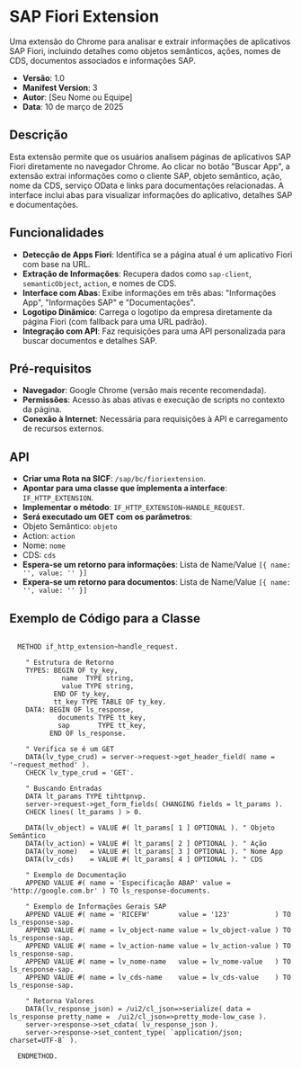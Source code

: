 # SAP Fiori Extension

Uma extensão do Chrome para analisar e extrair informações de aplicativos SAP Fiori, incluindo detalhes como objetos semânticos, ações, nomes de CDS, documentos associados e informações SAP.

- **Versão**: 1.0
- **Manifest Version**: 3
- **Autor**: [Seu Nome ou Equipe]
- **Data**: 10 de março de 2025

## Descrição

Esta extensão permite que os usuários analisem páginas de aplicativos SAP Fiori diretamente no navegador Chrome. Ao clicar no botão "Buscar App", a extensão extrai informações como o cliente SAP, objeto semântico, ação, nome da CDS, serviço OData e links para documentações relacionadas. A interface inclui abas para visualizar informações do aplicativo, detalhes SAP e documentações.

## Funcionalidades

- **Detecção de Apps Fiori**: Identifica se a página atual é um aplicativo Fiori com base na URL.
- **Extração de Informações**: Recupera dados como `sap-client`, `semanticObject`, `action`, e nomes de CDS.
- **Interface com Abas**: Exibe informações em três abas: "Informações App", "Informações SAP" e "Documentações".
- **Logotipo Dinâmico**: Carrega o logotipo da empresa diretamente da página Fiori (com fallback para uma URL padrão).
- **Integração com API**: Faz requisições para uma API personalizada para buscar documentos e detalhes SAP.

## Pré-requisitos

- **Navegador**: Google Chrome (versão mais recente recomendada).
- **Permissões**: Acesso às abas ativas e execução de scripts no contexto da página.
- **Conexão à Internet**: Necessária para requisições à API e carregamento de recursos externos.

## API
- **Criar uma Rota na SICF**: `/sap/bc/fioriextension`.
- **Apontar para uma classe que implementa a interface**: `IF_HTTP_EXTENSION`.
- **Implementar o método**: `IF_HTTP_EXTENSION~HANDLE_REQUEST`.
- **Será executado um GET com os parâmetros**:
-   Objeto Semântico: `objeto`
-   Action: `action`
-   Nome: `nome`
-   CDS: `cds`
- **Espera-se um retorno para informações**: Lista de Name/Value `[{ name: '', value: '' }]`
- **Expera-se um retorno para documentos**: Lista de Name/Value `[{ name: '', value: '' }]`

## Exemplo de Código para a Classe
```abap

  METHOD if_http_extension~handle_request.

    " Estrutura de Retorno
    TYPES: BEGIN OF ty_key,
             name  TYPE string,
             value TYPE string,
           END OF ty_key,
           tt_key TYPE TABLE OF ty_key.
    DATA: BEGIN OF ls_response,
            documents TYPE tt_key,
            sap       TYPE tt_key,
          END OF ls_response.

    " Verifica se é um GET
    DATA(lv_type_crud) = server->request->get_header_field( name = '~request_method' ).
    CHECK lv_type_crud = 'GET'.

    " Buscando Entradas
    DATA lt_params TYPE tihttpnvp.
    server->request->get_form_fields( CHANGING fields = lt_params ).
    CHECK lines( lt_params ) > 0.

    DATA(lv_object) = VALUE #( lt_params[ 1 ] OPTIONAL ). " Objeto Semântico
    DATA(lv_action) = VALUE #( lt_params[ 2 ] OPTIONAL ). " Ação
    DATA(lv_nome)   = VALUE #( lt_params[ 3 ] OPTIONAL ). " Nome App
    DATA(lv_cds)    = VALUE #( lt_params[ 4 ] OPTIONAL ). " CDS

    " Exemplo de Documentação
    APPEND VALUE #( name = 'Especificação ABAP' value = 'http://google.com.br' ) TO ls_response-documents.

    " Exemplo de Informações Gerais SAP
    APPEND VALUE #( name = 'RICEFW'       value = '123'           ) TO ls_response-sap.
    APPEND VALUE #( name = lv_object-name value = lv_object-value ) TO ls_response-sap.
    APPEND VALUE #( name = lv_action-name value = lv_action-value ) TO ls_response-sap.
    APPEND VALUE #( name = lv_nome-name   value = lv_nome-value   ) TO ls_response-sap.
    APPEND VALUE #( name = lv_cds-name    value = lv_cds-value    ) TO ls_response-sap.

    " Retorna Valores
    DATA(lv_response_json) = /ui2/cl_json=>serialize( data = ls_response pretty_name =  /ui2/cl_json=>pretty_mode-low_case ).
    server->response->set_cdata( lv_response_json ).
    server->response->set_content_type( `application/json; charset=UTF-8` ).

  ENDMETHOD.

```
